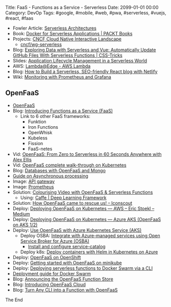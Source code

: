 Title: FaaS - Functions as a Service - Serverless
Date: 2099-01-01 00:00
Category: DevOp
Tags: #google, #mobile, #web, #pwa, #serverless, #vuejs, #react, #faas

* Fowler Article: [Serverless Architectures](https://martinfowler.com/articles/serverless.html)
* Book: [Docker for Serverless Applications | PACKT Books](https://www.packtpub.com/virtualization-and-cloud/docker-serverless-applications)
* Projects: [CNCF Cloud Native Interactive Landscape](https://landscape.cncf.io/landscape=serverless)
  * [cncf/wg-serverless](https://github.com/cncf/wg-serverless#landscape) 
* Blog: [Exploring Data with Serverless and Vue: Automatically Update GitHub Files With Serverless Functions | CSS-Tricks](https://css-tricks.com/exploring-data-with-serverless-and-vue-part-i/)
* Slides: [Application Lifecycle Management in a Serverless World](https://www.slideshare.net/AmazonWebServices/application-lifecycle-management-in-a-serverless-world)
* AWS: [Lambda@Edge - AWS Lambda](https://docs.aws.amazon.com/lambda/latest/dg/lambda-edge.html)
* Blog: [How to Build a Serverless, SEO-friendly React blog with Netlify](https://buttercms.com/blog/serverless-react-blog-tutorial)
* Wiki: [Monitoring with Prometheus and Grafana](https://github.com/hashicorp/faas-nomad/wiki/Monitoring-with-Prometheus-and-Grafana)

## OpenFaaS

* [OpenFaaS](https://www.openfaas.com/)
* Blog: [Introducing Functions as a Service (FaaS)](https://blog.alexellis.io/introducing-functions-as-a-service/)
  * Link to 6 other FaaS frameworks: 
    * Funktion
    * Iron Functions
    * OpenWhisk
    * Kubeless
    * Fission
    * FaaS-netes
* Vid: [OpenFaaS: From Zero to Serverless in 60 Seconds Anywhere with Alex Ellis](https://www.youtube.com/watch?v=C3agSKv2s_w)
* Vid: [OpenFaaS complete walk-through on Kubernetes](https://www.youtube.com/watch?v=0DbrLsUvaso)
* Blog: [Databases with OpenFaaS and Mongo](https://blog.alexellis.io/serverless-databases-with-openfaas-and-mongo/)
* [Guide on Asynchronous processing](https://github.com/openfaas/faas/blob/master/guide/asynchronous.md)
* Image: [API gateway](https://hub.docker.com/r/functions/gateway/)
* Image: [Prometheus](https://hub.docker.com/r/functions/prometheus/)
* Solution: [Colourising Video with OpenFaaS &amp; Serverless Functions](https://finnian.io/blog/colourising-video-with-openfaas-serverless-functions/)
  * Using: [Caffe | Deep Learning Framework](http://caffe.berkeleyvision.org/)
* Solution: [How OpenFaaS came to rescue us! – Iconscout](https://medium.com/iconscout/how-openfaas-came-to-rescue-us-ec129518cd46)
* Deploy: [Deploying OpenFaaS on Kubernetes — AWS – Eric Stoekl – Medium](https://medium.com/@ericstoekl/deploying-openfaas-on-kubernetes-aws-259ec9515e3c)
* Deploy: [Deploying OpenFaaS on Kubernetes — Azure AKS (OpenFaaS on AKS 1/2)](https://medium.com/@ericstoekl/deploying-openfaas-on-kubernetes-azure-aks-4eea99d0743f)
* Deploy: [Use OpenFaaS with Azure Kubernetes Service (AKS)](https://docs.microsoft.com/da-dk/azure/aks/openfaas)
  * Deploy OSBA: [Integrate with Azure-managed services using Open Service Broker for Azure (OSBA)](https://docs.microsoft.com/da-dk/azure/aks/integrate-azure)
    * [Install and configure service-catalog](https://github.com/manifoldco/service-catalog-tutorial/blob/master/labs/install-and-configure-service-catalog.md)
  * Deploy k8s: [Deploy containers with Helm in Kubernetes on Azure](https://docs.microsoft.com/da-dk/azure/aks/kubernetes-helm)
* Deploy: [OpenFaaS on OpenShift](https://blog.openshift.com/openfaas-on-openshift/)
* Deploy: [Getting started with OpenFaaS on minikube](https://medium.com/devopslinks/getting-started-with-openfaas-on-minikube-634502c7acdf)
* Deploy: [Deploying serverless functions to Docker Swarm via a CLI](https://dev.to/developius/functions-as-a-service---deploying-functions-to-docker-swarm-via-a-cli)
* [Deployment guide for Docker Swarm](https://docs.openfaas.com/deployment/docker-swarm/)
* Blog: [Announcing the OpenFaaS Function Store](https://blog.alexellis.io/announcing-function-store/)
* Blog: [Introducing OpenFaaS Cloud](https://blog.alexellis.io/introducing-openfaas-cloud/)
* Blog: [Turn Any CLI into a Function with OpenFaaS](https://blog.alexellis.io/cli-functions-with-openfaas/)

The End